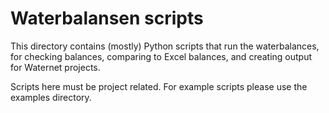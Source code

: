 # Waterbalansen scripts

This directory contains (mostly) Python scripts that run the waterbalances, for
checking balances, comparing to Excel balances, and creating output for
Waternet projects.

Scripts here must be project related. For example scripts please use the
examples directory.

